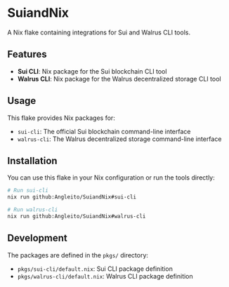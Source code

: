 # SuiandNix

A Nix flake containing integrations for Sui and Walrus CLI tools.

## Features

- **Sui CLI**: Nix package for the Sui blockchain CLI tool
- **Walrus CLI**: Nix package for the Walrus decentralized storage CLI tool

## Usage

This flake provides Nix packages for:
- `sui-cli`: The official Sui blockchain command-line interface
- `walrus-cli`: The Walrus decentralized storage command-line interface

## Installation

You can use this flake in your Nix configuration or run the tools directly:

```bash
# Run sui-cli
nix run github:Angleito/SuiandNix#sui-cli

# Run walrus-cli  
nix run github:Angleito/SuiandNix#walrus-cli
```

## Development

The packages are defined in the `pkgs/` directory:
- `pkgs/sui-cli/default.nix`: Sui CLI package definition
- `pkgs/walrus-cli/default.nix`: Walrus CLI package definition
